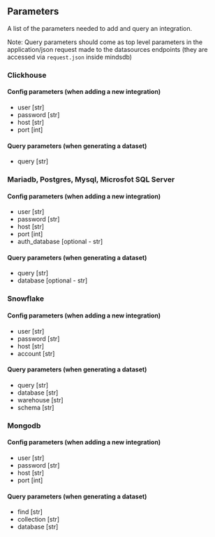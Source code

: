 ## Parameters

A list of the parameters needed to add and query an integration.

Note: Query parameters should come as top level parameters in the application/json request made to the datasources endpoints (they are accessed via `request.json` inside mindsdb)


### Clickhouse

#### Config parameters (when adding a new integration)
* user            [str]
* password        [str]
* host            [str]
* port            [int]

#### Query parameters (when generating a dataset)
* query           [str]


### Mariadb, Postgres, Mysql, Microsfot SQL Server

#### Config parameters (when adding a new integration)
* user            [str]
* password        [str]
* host            [str]
* port            [int]
* auth_database   [optional - str]

#### Query parameters (when generating a dataset)
* query           [str]
* database        [optional - str]


### Snowflake

#### Config parameters (when adding a new integration)
* user            [str]
* password        [str]
* host            [str]
* account         [str]

#### Query parameters (when generating a dataset)
* query           [str]
* database        [str]
* warehouse       [str]
* schema          [str]


### Mongodb

#### Config parameters (when adding a new integration)
* user            [str]
* password        [str]
* host            [str]
* port            [int]

#### Query parameters (when generating a dataset)
* find            [str]
* collection        [str]
* database        [str]
